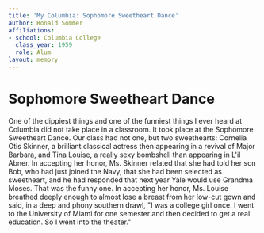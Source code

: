 ```yaml
---
title: 'My Columbia: Sophomore Sweetheart Dance'
author: Ronald Sommer
affiliations:
- school: Columbia College
  class_year: 1959
  role: Alum
layout: memory
---
```


# Sophomore Sweetheart Dance

One of the dippiest things and one of the funniest things I ever heard at Columbia did not take place in a classroom.  It took place at the Sophomore Sweetheart Dance.  Our class had not one, but two sweethearts: Cornelia Otis Skinner, a brilliant classical actress then appearing in a revival of Major Barbara, and Tina Louise, a really sexy bombshell than appearing in L'il Abner.  In accepting her honor, Ms. Skinner related that she had told her son Bob, who had just joined the Navy, that she had been selected as sweetheart, and he had responded that next year Yale would use Grandma Moses. That was the funny one.  In accepting her honor, Ms. Louise breathed deeply enough to almost lose a breast from her low-cut gown and said, in a deep and phony southern drawl, "I was a college girl once.  I went to the University of Miami for one semester and then decided to get a real education. So I went into the theater."
